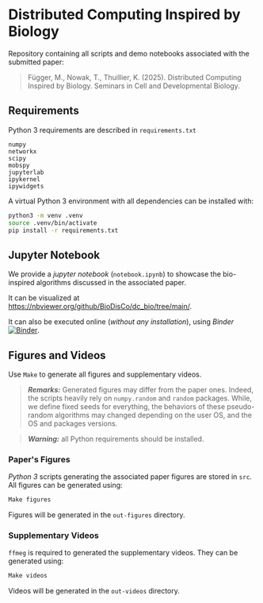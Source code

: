 # Distributed Computing Inspired by Biology

Repository containing all scripts and demo notebooks associated with the submitted paper:
> Függer, M., Nowak, T., Thuillier, K. (2025). Distributed Computing Inspired by Biology. Seminars in Cell and Developmental Biology.


## Requirements

Python 3 requirements are described in `requirements.txt`
```text
numpy
networkx
scipy
mobspy
jupyterlab
ipykernel
ipywidgets
```
A virtual Python 3 environment with all dependencies can be installed with:
```bash
python3 -m venv .venv
source .venv/bin/activate
pip install -r requirements.txt
```

## Jupyter Notebook

We provide a *jupyter notebook* (`notebook.ipynb`) to showcase the bio-inspired algorithms discussed in the associated paper.

It can be visualized at https://nbviewer.org/github/BioDisCo/dc_bio/tree/main/.

It can also be executed online (*without any installation*), using *Binder* [![Binder](https://mybinder.org/badge_logo.svg)](https://mybinder.org/v2/gh/BioDisCo/dc_bio/HEAD).


## Figures and Videos

Use `Make` to generate all figures and supplementary videos.

>***Remarks:*** Generated figures may differ from the paper ones.
Indeed, the scripts heavily rely on `numpy.random` and `random` packages.
While, we define fixed seeds for everything, the behaviors of these pseudo-random algorithms may changed depending on the user OS, and the OS and packages versions.

>***Warning:*** all Python requirements should be installed.

### Paper's Figures

*Python 3* scripts generating the associated paper figures are stored in `src`.
All figures can be generated using:
```bash
Make figures
```
Figures will be generated in the `out-figures` directory.

### Supplementary Videos

`ffmeg` is required to generated the supplementary videos.
They can be generated using:
```bash
Make videos
```
Videos will be generated in the `out-videos` directory.
